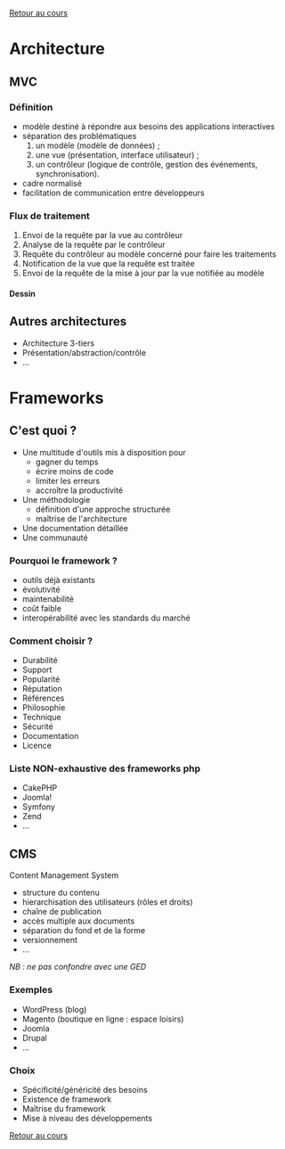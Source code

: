 [Retour au cours](../cours.md)

# Architecture

## MVC

### Définition

* modèle destiné à répondre aux besoins des applications interactives
* séparation des problématiques
  1. un modèle (modèle de données) ;
  2. une vue (présentation, interface utilisateur) ;
  3. un contrôleur (logique de contrôle, gestion des événements, synchronisation).
* cadre normalisé
* facilitation de communication entre développeurs

### Flux de traitement

1. Envoi de la requête par la vue au contrôleur
2. Analyse de la requête par le contrôleur
3. Requête du contrôleur au modèle concerné pour faire les traitements
4. Notification de la vue que la requête est traitée
5. Envoi de la requête de la mise à jour par la vue notifiée au modèle

#### Dessin

## Autres architectures

* Architecture 3-tiers
* Présentation/abstraction/contrôle
* ...

# Frameworks

## C'est quoi ?

* Une multitude d'outils mis à disposition pour
  - gagner du temps
  - écrire moins de code
  - limiter les erreurs
  - accroître la productivité
* Une méthodologie
  - définition d'une approche structurée
  - maîtrise de l'architecture
* Une documentation détaillée
* Une communauté

### Pourquoi le framework ?

* outils déjà existants
* évolutivité
* maintenabilité
* coût faible
* interopérabilité avec les standards du marché

### Comment choisir ?

* Durabilité
* Support
* Popularité
* Réputation
* Références
* Philosophie
* Technique
* Sécurité
* Documentation
* Licence

### Liste NON-exhaustive des frameworks php

* CakePHP
* Joomla!
* Symfony
* Zend
* ...

## CMS

Content Management System

* structure du contenu
* hierarchisation des utilisateurs (rôles et droits)
* chaîne de publication
* accès multiple aux documents
* séparation du fond et de la forme
* versionnement
* ...

_NB : ne pas confondre avec une GED_

### Exemples

* WordPress (blog)
* Magento (boutique en ligne : espace loisirs)
* Joomla
* Drupal
* ...

### Choix

* Spécificité/généricité des besoins
* Existence de framework
* Maîtrise du framework
* Mise à niveau des développements

[Retour au cours](../cours.md)
